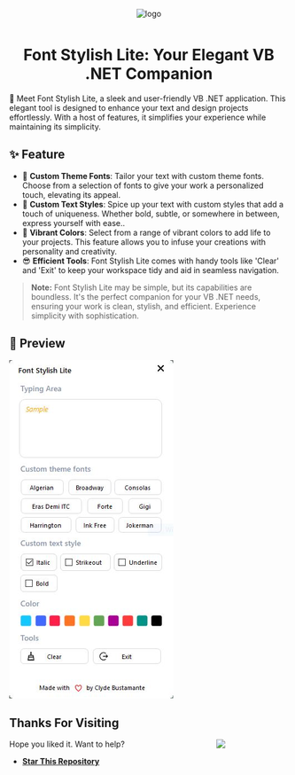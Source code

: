 <p align="center">
    <img alt="logo" src="https://cdn.jsdelivr.net/gh/3lang3/react-vant@main/public/logo.svg" width="200" style="margin-bottom: 10px;">
</p>
<h1 align="center">Font Stylish Lite: Your Elegant VB .NET Companion</h1>
<p align="left">📱 Meet Font Stylish Lite, a sleek and user-friendly VB .NET application. This elegant tool is designed to enhance your text and design projects effortlessly. With a host of features, it simplifies your experience while maintaining its simplicity.</p>

## ✨ Feature
- 🚀 **Custom Theme Fonts**: Tailor your text with custom theme fonts. Choose from a selection of fonts to give your work a personalized touch, elevating its appeal.
- 📝 **Custom Text Styles**: Spice up your text with custom styles that add a touch of uniqueness. Whether bold, subtle, or somewhere in between, express yourself with ease..
- 🎨 **Vibrant Colors**: Select from a range of vibrant colors to add life to your projects. This feature allows you to infuse your creations with personality and creativity.
- 😎 **Efficient Tools**: Font Stylish Lite comes with handy tools like 'Clear' and 'Exit' to keep your workspace tidy and aid in seamless navigation.

> **Note:** Font Stylish Lite may be simple, but its capabilities are boundless. It's the perfect companion for your VB .NET needs, ensuring your work is clean, stylish, and efficient. Experience simplicity with sophistication.

## 📱 Preview

<img src="sample.JPG"/>

## **Thanks For Visiting**

<img src="https://i.gifer.com/origin/85/85a25f50ae5f4939336831d0b902e822_w200.gif" width=130 align=right>

Hope you liked it. Want to help?

- **[Star This Repository](https://github.com/clydebustamante/Font-Stylish-Lite)**

